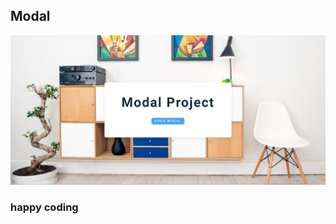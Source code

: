 ## Modal    
                 
    
![alt text](<Screenshot 2024-02-17 221216.png>)      

              
            
### happy coding